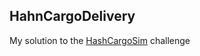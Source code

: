 ## HahnCargoDelivery

My solution to the [HashCargoSim](https://github.com/Hahn-Software/HahnCargoSim) challenge